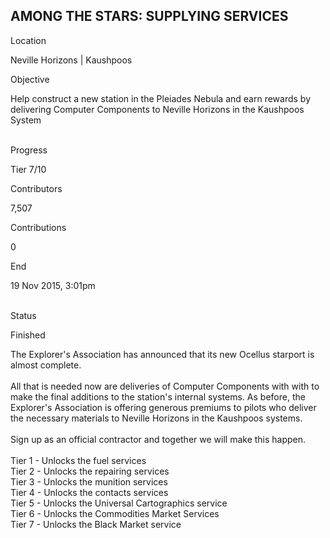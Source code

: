 ## AMONG THE STARS: SUPPLYING SERVICES

Location

Neville Horizons \| Kaushpoos

Objective

Help construct a new station in the Pleiades Nebula and earn rewards by
delivering Computer Components to Neville Horizons in the Kaushpoos
System

\
Progress

Tier 7/10

Contributors

7,507

Contributions

0

End

19 Nov 2015, 3:01pm

\
Status

Finished

The Explorer\'s Association has announced that its new Ocellus starport
is almost complete.\
\
All that is needed now are deliveries of Computer Components with with
to make the final additions to the station\'s internal systems. As
before, the Explorer\'s Association is offering generous premiums to
pilots who deliver the necessary materials to Neville Horizons in the
Kaushpoos systems.\
\
Sign up as an official contractor and together we will make this
happen.\
\
Tier 1 - Unlocks the fuel services\
Tier 2 - Unlocks the repairing services\
Tier 3 - Unlocks the munition services\
Tier 4 - Unlocks the contacts services\
Tier 5 - Unlocks the Universal Cartographics service\
Tier 6 - Unlocks the Commodities Market Services\
Tier 7 - Unlocks the Black Market service
